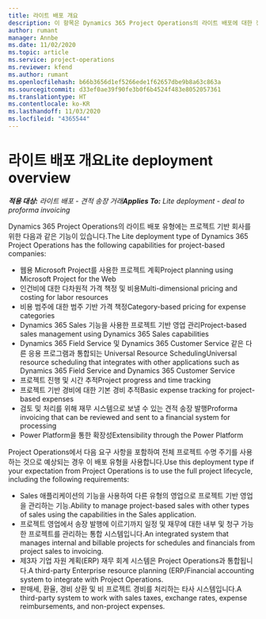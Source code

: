 ```yaml
---
title: 라이트 배포 개요
description: 이 항목은 Dynamics 365 Project Operations의 라이트 배포에 대한 정보를 제공합니다.
author: rumant
manager: Annbe
ms.date: 11/02/2020
ms.topic: article
ms.service: project-operations
ms.reviewer: kfend
ms.author: rumant
ms.openlocfilehash: b66b3656d1ef5266ede1f62657dbe9b8a63c863a
ms.sourcegitcommit: d33ef0ae39f90fe3b0f6b4524f483e8052057361
ms.translationtype: HT
ms.contentlocale: ko-KR
ms.lasthandoff: 11/03/2020
ms.locfileid: "4365544"
---
```

# <a name="lite-deployment-overview"></a><span data-ttu-id="a595a-103">라이트 배포 개요</span><span class="sxs-lookup"><span data-stu-id="a595a-103">Lite deployment overview</span></span>

<span data-ttu-id="a595a-104">_**적용 대상:** 라이트 배포 - 견적 송장 거래_</span><span class="sxs-lookup"><span data-stu-id="a595a-104">_**Applies To:** Lite deployment - deal to proforma invoicing_</span></span>

<span data-ttu-id="a595a-105">Dynamics 365 Project Operations의 라이트 배포 유형에는 프로젝트 기반 회사를 위한 다음과 같은 기능이 있습니다.</span><span class="sxs-lookup"><span data-stu-id="a595a-105">The Lite deployment type of Dynamics 365 Project Operations has the following capabilities for project-based companies:</span></span>

- <span data-ttu-id="a595a-106">웹용 Microsoft Project를 사용한 프로젝트 계획</span><span class="sxs-lookup"><span data-stu-id="a595a-106">Project planning using Microsoft Project for the Web</span></span>
- <span data-ttu-id="a595a-107">인건비에 대한 다차원적 가격 책정 및 비용</span><span class="sxs-lookup"><span data-stu-id="a595a-107">Multi-dimensional pricing and costing for labor resources</span></span>
- <span data-ttu-id="a595a-108">비용 범주에 대한 범주 기반 가격 책정</span><span class="sxs-lookup"><span data-stu-id="a595a-108">Category-based pricing for expense categories</span></span>
- <span data-ttu-id="a595a-109">Dynamics 365 Sales 기능을 사용한 프로젝트 기반 영업 관리</span><span class="sxs-lookup"><span data-stu-id="a595a-109">Project-based sales management using Dynamics 365 Sales capabilities</span></span>
- <span data-ttu-id="a595a-110">Dynamics 365 Field Service 및 Dynamics 365 Customer Service 같은 다른 응용 프로그램과 통합되는 Universal Resource Scheduling</span><span class="sxs-lookup"><span data-stu-id="a595a-110">Universal resource scheduling that integrates with other applications such as Dynamics 365 Field Service and Dynamics 365 Customer Service</span></span>
- <span data-ttu-id="a595a-111">프로젝트 진행 및 시간 추적</span><span class="sxs-lookup"><span data-stu-id="a595a-111">Project progress and time tracking</span></span>
- <span data-ttu-id="a595a-112">프로젝트 기반 경비에 대한 기본 경비 추적</span><span class="sxs-lookup"><span data-stu-id="a595a-112">Basic expense tracking for project-based expenses</span></span>
- <span data-ttu-id="a595a-113">검토 및 처리를 위해 재무 시스템으로 보낼 수 있는 견적 송장 발행</span><span class="sxs-lookup"><span data-stu-id="a595a-113">Proforma invoicing that can be reviewed and sent to a financial system for processing</span></span>
- <span data-ttu-id="a595a-114">Power Platform을 통한 확장성</span><span class="sxs-lookup"><span data-stu-id="a595a-114">Extensibility through the Power Platform</span></span>

<span data-ttu-id="a595a-115">Project Operations에서 다음 요구 사항을 포함하여 전체 프로젝트 수명 주기를 사용하는 것으로 예상되는 경우 이 배포 유형을 사용합니다.</span><span class="sxs-lookup"><span data-stu-id="a595a-115">Use this deployment type if your expectation from Project Operations is to use the full project lifecycle, including the following requirements:</span></span>

- <span data-ttu-id="a595a-116">Sales 애플리케이션의 기능을 사용하여 다른 유형의 영업으로 프로젝트 기반 영업을 관리하는 기능.</span><span class="sxs-lookup"><span data-stu-id="a595a-116">Ability to manage project-based sales with other types of sales using the capabilities in the Sales application.</span></span>
- <span data-ttu-id="a595a-117">프로젝트 영업에서 송장 발행에 이르기까지 일정 및 재무에 대한 내부 및 청구 가능한 프로젝트를 관리하는 통합 시스템입니다.</span><span class="sxs-lookup"><span data-stu-id="a595a-117">An integrated system that manages internal and billable projects for schedules and financials from project sales to invoicing.</span></span>
- <span data-ttu-id="a595a-118">제3자 기업 자원 계획(ERP) 재무 회계 시스템은 Project Operations과 통합됩니다.</span><span class="sxs-lookup"><span data-stu-id="a595a-118">A third-party Enterprise resource planning (ERP/Financial accounting system to integrate with Project Operations.</span></span>
- <span data-ttu-id="a595a-119">판매세, 환율, 경비 상환 및 비 프로젝트 경비를 처리하는 타사 시스템입니다.</span><span class="sxs-lookup"><span data-stu-id="a595a-119">A third-party system to work with sales taxes, exchange rates, expense reimbursements, and non-project expenses.</span></span>
